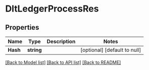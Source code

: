 # DltLedgerProcessRes

## Properties
Name | Type | Description | Notes
------------ | ------------- | ------------- | -------------
**Hash** | **string** |  | [optional] [default to null]

[[Back to Model list]](../README.md#documentation-for-models) [[Back to API list]](../README.md#documentation-for-api-endpoints) [[Back to README]](../README.md)

